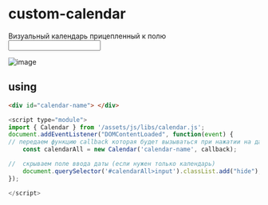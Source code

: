 # custom-calendar
Визуальный календарь прицепленный к полю <input />

![image](https://user-images.githubusercontent.com/19924460/210064963-55af3100-56a1-466c-9afb-1b3acbb837f2.png)

## using
```html
<div id="calendar-name"> </div>
````
```javascript
<script type="module">
import { Calendar } from '/assets/js/libs/calendar.js';
document.addEventListener("DOMContentLoaded", function(event) {
// передаем функцию callback которая будет вызываться при нажатии на дату
    const calendarAll = new Calendar('calendar-name', callback);

//  скрываем поле ввода даты (если нужен только календарь)
    document.querySelector('#calendarAll>input').classList.add("hide");
});

</script>
```
